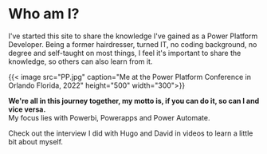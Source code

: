 # Who am I?
I've started this site to share the knowledge I've gained as a Power Platform Developer. Being a former hairdresser, turned IT, no coding background, no degree and self-taught on most things, I feel it's important to share the knowledge, so others can also learn from it.

{{< image src="PP.jpg" caption="Me at the Power Platform Conference in Orlando Florida, 2022" height="500" width="300">}}

**We're all in this journey together, my motto is, if you can do it, so can I and vice versa.**
<br> 
My focus lies with Powerbi, Powerapps and Power Automate.

Check out the interview I did with Hugo and David in videos to learn a little bit about myself.